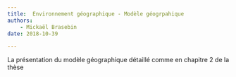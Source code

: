 ```yaml
---
title:  Environnement géographique - Modèle géogrpahique
authors:
    - Mickaël Brasebin
date: 2018-10-39

---
```


La présentation du modèle géographique détaillé comme en chapitre 2 de la thèse
